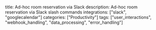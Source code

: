 title: Ad-hoc room reservation via Slack
description: Ad-hoc room reservation via Slack slash commands
integrations: ["slack", "googlecalendar"]
categories: ["Productivity"]
tags: ["user_interactions", "webhook_handling", "data_processing", "error_handling"]
